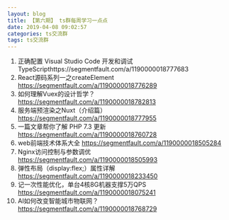 ```yaml
---
layout: blog
title: 【第六期】 ts群每周学习一点点
date: 2019-04-08 09:02:57
categories: ts交流群
tags: ts交流群
---
```


1. 正确配置 Visual Studio Code 开发和调试 TypeScripthttps://segmentfault.com/a/1190000018777683
2. React源码系列一之createElement https://segmentfault.com/a/1190000018776289
3. 如何理解Vuex的设计哲学？ https://segmentfault.com/a/1190000018782813
4. 服务端预渲染之Nuxt（介绍篇） https://segmentfault.com/a/1190000018777955
5. 一篇文章帮你了解 PHP 7.3 更新 https://segmentfault.com/a/1190000018760728
6. web前端技术体系大全 https://segmentfault.com/a/1190000018505284
7. Nginx访问控制与参数调优 https://segmentfault.com/a/1190000018505993
8. 弹性布局（display:flex;）属性详解 https://segmentfault.com/a/1190000018233450
9. 记一次性能优化，单台4核8G机器支撑5万QPS https://segmentfault.com/a/1190000018075241
10. AI如何改变智能城市物联网？ https://segmentfault.com/a/1190000018768729
